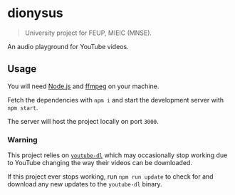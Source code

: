 # dionysus

> University project for FEUP, MIEIC (MNSE).

An audio playground for YouTube videos.

## Usage

You will need [Node.js](https://nodejs.org/en/) and [ffmpeg](https://www.ffmpeg.org/) on your machine.

Fetch the dependencies with `npm i` and start the development server with `npm start`.

The server will host the project locally on port `3000`.

### Warning

This project relies on [`youtube-dl`](https://github.com/przemyslawpluta/node-youtube-dl) which may occasionally stop working due to YouTube changing the way their videos can be downloaded. 

If this project ever stops working, run `npm run update` to check for and download any new updates to the `youtube-dl` binary. 
